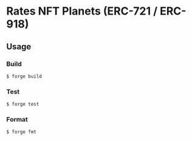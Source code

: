 # Rates NFT Planets (ERC-721 / ERC-918)

## Usage

### Build

```shell
$ forge build
```

### Test

```shell
$ forge test
```

### Format

```shell
$ forge fmt
```
